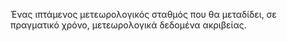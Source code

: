 Ένας ιπτάμενος μετεωρολογικός σταθμός που θα μεταδίδει, σε πραγματικό χρόνο, μετεωρολογικά δεδομένα ακριβείας.
